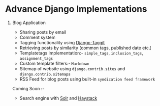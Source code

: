 # Advance Django Implementations

1. Blog Application
    * Sharing posts by email
    * Comment system
    * Tagging functionality using [Django-Taggit](https://django-taggit.readthedocs.io/en/latest/)
    * Retrieving posts by similarity (common tags, published date etc.)
    * Templatetags Implementation:- `simple_tags`, `inclusion_tags`, `assignment_tags`
    * Custom template filters:- `Markdown`
    * Sitemap of website using `django.contrib.sites` and `django.contrib.sitemaps`
    * RSS Feed for blog posts using built-in `syndication feed framework`

    Coming Soon :-
    * Search engine with [Solr](http://lucene.apache.org/solr/) and [Haystack](http://haystacksearch.org/)   
